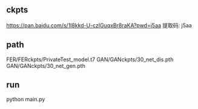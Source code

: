 ## ckpts 
https://pan.baidu.com/s/1l8kkd-U-czIGuqxBr8raKA?pwd=j5aa 提取码: j5aa

## path
FER/FERckpts/PrivateTest_model.t7
GAN/GANckpts/30_net_dis.pth
GAN/GANckpts/30_net_gen.pth

## run
python main.py